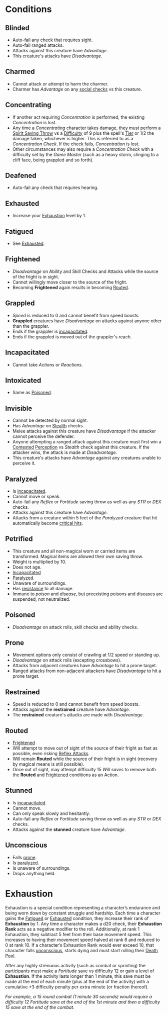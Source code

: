 # Conditions

## Blinded
- Auto-fail any check that requires sight.
- Auto-fail ranged attacks.
- Attacks against this creature have *Advantage*.
- This creature's attacks have *Disadvantage*.
## Charmed
- Cannot attack or attempt to harm the charmer.
- Charmer has *Advantage* on any [social checks](Glossary.md#social%20check) vs this creature.
## Concentrating
- If another act requiring *Concentration* is performed, the existing *Concentration* is lost.
- Any time a *Concentrating* character takes damage, they must perform a [Spirit Saving Throw](CoreRules.md#saving%20throw) vs a [Difficulty](CoreRules.md#difficulty) of 9 plus the spell's [Tier](magic/Spells.md#tier) or 1/2 the damage taken, whichever is higher.  This is referred to as a *Concentration Check*.  If the check fails, *Concentration* is lost.
- Other circumstances may also require a *Concentration Check* with a difficulty set by the *Game Master* (such as a heavy storm, clinging to a cliff face, being grappled and so forth).
## Deafened
- Auto-fail any check that requires hearing.
## Exhausted
- Increase your [Exhaustion](#Exhaustion) level by 1.
## Fatigued
- See [Exhausted](#exhausted).
## Frightened
- *Disadvantage* on Ability and Skill Checks and Attacks while the source of the fright is in sight.
- Cannot willingly move closer to the source of the fright.
- Becoming **Frightened** again results in becoming [Routed](#routed).
## Grappled
- *Speed* is reduced to 0 and cannot benefit from speed boosts.
- **Grappled** creatures have *Disadvantage* on attacks against anyone other than the grappler.
- Ends if the grappler is [incapacitated](#incapacitated).
- Ends if the grappled is moved out of the grappler's reach.
## Incapacitated
- Cannot take *Actions* or *Reactions*.
## Intoxicated
- Same as [Poisoned](#Poisoned).
## Invisible
- Cannot be detected by normal sight.
- Has *Advantage* on [Stealth](Skills.md#stealth) checks.
- Melee attacks against this creature have *Disadvantage* if the attacker cannot perceive the defender.
- Anyone attempting a ranged attack against this creature must first win a [Contested](CoreRules.md#contested%20checks) [Perception](Skills.md#perception) vs *Stealth* check against this creature.  If the attacker wins, the attack is made at *Disadvantage*.
- This creature's attacks have *Advantage* against any creatures unable to perceive it.
## Paralyzed
- Is [incapacitated](#incapacitated).
- Cannot move or speak.
- Auto-fail any *Reflex* or *Fortitude* saving throw as well as any *STR* or *DEX* checks.
- Attacks against this creature have *Advantage*.
- Attacks from a creature within 5 feet of the *Paralyzed* creature that hit automatically become [critical hits](Combat.md#critical%20hits).
## Petrified
- This creature and all non-magical worn or carried items are transformed.  Magical items are allowed their own saving throw.
- Weight is multiplied by 10.
- Does not age.
- [Incapacitated](#incapacitated) 
- [Paralyzed](#paralyzed).
- Unaware of surroundings.
- Has [resistance](Combat.md#resistance) to all damage.
- Immune to *poison* and *disease*, but preexisting poisons and diseases are suspended, not neutralized.
## Poisoned
- *Disadvantage* on attack rolls, skill checks and ability checks.
## Prone
- Movement options only consist of crawling at 1/2 speed or standing up.
- *Disadvantage* on attack rolls (excepting crossbows).
- Attacks from adjacent creatures have *Advantage* to hit a prone target.
- Ranged attacks from non-adjacent attackers have *Disadvantage* to hit a prone target.
## Restrained
- Speed is reduced to 0 and cannot benefit from speed boosts.
- Attacks against the **restrained** creature have *Advantage*.
- The **restrained** creature's attacks are made with *Disadvantage*.
## Routed
- [Frightened](#frightened)
- Will attempt to move out of sight of the source of their fright as fast as possible, even risking [Reflex Attacks](Combat.md#reactions).
- Will remain **Routed** while the source of their fright is in sight (recovery by magical means is still possible).
- Once out of sight, may attempt difficulty 15 *Will saves* to remove both the **Routed** and [Frightened](#frightened) conditions as an Action.
## Stunned
- Is [incapacitated](#incapacitated).
- Cannot move.
- Can only speak slowly and hesitantly.
- Auto-fail any *Reflex* or *Fortitude* saving throw as well as any *STR* or *DEX* checks.
- Attacks against the **stunned** creature have *Advantage*.
## Unconscious
- Falls [prone](#prone).
- Is [paralyzed](#paralyzed).
- Is unaware of surroundings.
- Drops anything held.

# Exhaustion
Exhaustion is a special condition representing a character’s endurance and being worn down by constant struggle and hardship.  Each time a character gains the [Fatigued](#fatigued) or [Exhausted](#exhausted) condition, they increase their rank of **Exhaustion** by 1.  Any time a character makes a d20 check, their **Exhaustion Rank** acts as a negative modifier to the roll.  Additionally, at rank 1 Exhaustion, they subtract 5 feet from their base movement speed.  This increases to having their movement speed halved at rank 6 and reduced to 0 at rank 10.  If a character’s Exhaustion Rank would ever exceed 10, that character falls [unconscious](#unconscious), starts dying and must start rolling their [Death Pool](Combat.md#death%20and%20dying).

After any highly strenuous activity (such as combat or sprinting) the participants must make a *Fortitude* save vs difficulty 12 or gain a level of **Exhaustion**.  If the activity lasts longer than 1 minute, this save must be made at the end of each minute (plus at the end of the activity) with a cumulative +3 difficulty penalty per extra minute (or fraction thereof).

*For example, a 15 round combat (1 minute 30 seconds) would require a difficulty 12 Fortitude save at the end of the 1st minute and then a difficulty 15 save at the end of the combat.*